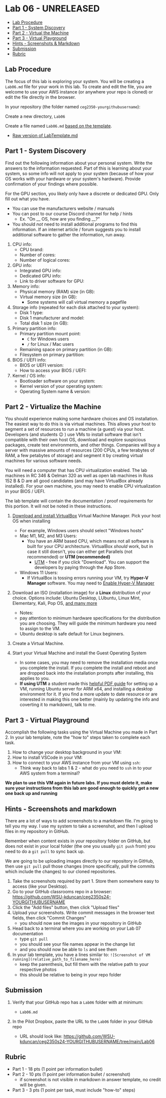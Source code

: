 # Lab 06 - UNRELEASED

- [Lab Procedure](#Lab-Procedure)
- [Part 1 - System Discovery](#part-1---system-discovery)
- [Part 2 - Virtual the Machine](#part-2---virtualize-the-machine)
- [Part 3 - Virtual Playground](#part-3---virtual-playground)
- [Hints - Screenshots & Markdown](#hints---screenshots-and-markdown)
- [Submission](#Submission)
- [Rubric](#Rubric)

## Lab Procedure

The focus of this lab is exploring your system. You will be creating a `Lab06.md` file for your work in this lab. To create and edit the file, you are welcome to use your AWS instance (or anywhere your repo is cloned) or edit the file directly in the browser.

In your repository (the folder named `ceg2350-yourgithubusername`):

Create a new directory, `Lab06`

Create a file named `Lab06.md` [based on the template](LabTemplate.md).

- [Raw version of LabTemplate.md](https://raw.githubusercontent.com/pattonsgirl/CEG2350/main/Labs/Lab06/LabTemplate.md)

## Part 1 - System Discovery

Find out the following information about your personal system. Write the answers to the information requested. Part of this is learning about your system, so some info will not apply to your system (because of how your OS works with your hardware or your system's hardware). Provide confirmation of your findings where possible.

For the GPU section, you likely only have a discrete or dedicated GPU.  Only fill out what you have.

- You can use the manufacturers website / manuals
- You can post to our course Discord channel for help / hints
  - Ex. "On \_\_ OS, how are you finding \_\_?"
- You should _not_ need to install additional programs to find this information. If an internet article / forum suggests you to install additional software to gather the information, run away.

1. CPU info:
    - CPU brand:
    - Number of cores:
    - Number of logical cores:
2. GPU info:
    - Integrated GPU info:
    - Dedicated GPU info: 
    - Link to driver software for GPU: 
3. Memory info:
    - Physical memory (RAM) size (in GB):
    - Virtual memory size (in GB):
      - Some systems will call virtual memory a pagefile
4. Storage info (repeated for each disk attached to your system): 
    - Disk 1 type:
    - Disk 1 manufacturer and model:
    - Total disk 1 size (in GB):
5. Primary partition info:
    - Primary partition mount point:
      - `C` for Windows users
      - `/` for Linux / Mac users
    - Remaining space on primary partition (in GB):
    - Filesystem on primary partition:
6. BIOS / UEFI info: 
    - BIOS or UEFI version: 
    - How to access your BIOS / UEFI:
7. Kernel / OS info:
    - Bootloader software on your system: 
    - Kernel version of your operating system:
    - Operating System name & version: 

## Part 2 - Virtualize the Machine

You should experience making some hardware choices and OS installation.  The easiest way to do this is via virtual machines.  This allows your host to segment a set of resources to run a machine (a guest) via your host.  Developers (and students :wink: ) use VMs to install software that isn't compatible with their own host OS, download and explore suspicious packages, create test environments, and other things.  Companies will buy a server with massive amounts of resources (200 CPUs, a few terabytes of RAM, a few petabytes of storage) and segment it by creating virtual machines for various software needs.

You will need a computer that has CPU virtualization enabled. The lab machines in RC 346 & Oelman 320 as well as open lab machines in Russ 152 B & D are all good candidates (and may have VirtualBox already installed). For your own machine, you may need to enable CPU virtualization in your BIOS / UEFI.

The lab template will contain the documentation / proof requirements for this portion.  It will not be noted in these instructions.

1. [Download and install VirtualBox](https://www.virtualbox.org/wiki/Downloads) Virtual Machine Manager.  Pick your host OS when installing
    - For example, Windows users should select "Windows hosts"
    - Mac M1, M2, and M3 Users:
      - You have an ARM based CPU, which means not all software is built for your CPU architecture.  VirtualBox *should* work, but in case it still doesn't, you can either get Parallels (not recommended) or **UTM (recommended)**
        - [UTM](https://mac.getutm.app/) - free if you click "Download". You can support the developers by paying through the App Store.
    - Windows 11 Users:
      - If VirtualBox is tossing errors running your VM, try **Hyper-V Manager** software.  You may need to [Enable Hyper-V Manager](https://www.groovypost.com/howto/enable-virtualization-in-windows-11/)
 
2. Download an ISO (installation image) for a **Linux** distribution of your choice.  Options include: Ubuntu Desktop, LUbuntu, Linux Mint, Elementary, Kali, Pop OS, [and many more](https://distrowatch.com/)  
   - Notes: 
    - pay attention to minimum hardware specifications for the distribution you are choosing.  They will guide the minimum hardware you need to assign to the VM.
    - Ubuntu desktop is safe default for Linux beginners.
3. Create a Virtual Machine.
4. Start your Virtual Machine and install the Guest Operating System
    - In some cases, you may need to remove the installation media once you complete the install.  If you complete the install and reboot and are dropped back into the installation prompts after installing, this applies to you.
    - **If using UTM** a student made this [helpful PDF guide](UTM-Ubuntu-Setup.pdf) for setting up a VM, running Ubuntu server for ARM x64, and installing a desktop environment for it.  If you find a more update to date resource or are interested in making this one better (mainly by updating the info and coverting it to markdown), talk to me.
    

## Part 3 - Virtual Playground

Accomplish the following tasks using the Virtual Machine you made in Part 2.  In your lab template, note the "how to" steps taken to complete each task.

1. How to change your desktop background in your VM:
2. How to install VSCode in your VM:
3. How to connect to your AWS instance from your VM using `ssh`:
    - Think way back to labs 1 & 2 - what do you need to `ssh` in to your AWS system from a terminal?

**We plan to use this VM again in future labs.  If you must delete it, make sure your instructions from this lab are good enough to quickly get a new one back up and running**

## Hints - Screenshots and markdown

There are a lot of ways to add screenshots to a markdown file. I'm going to tell you my way. I use my system to take a screenshot, and then I upload files in my repository in GitHub.

Remember when content exists in your repository folder on GitHub, but does not exist in your local folder (the one you usually `git push` from) you need to do a `git pull` to sync back up.

We are going to be uploading images directly to our repository in GitHub, then use `git pull` pull those changes (more specifically, pull the commits which include the changes) to our cloned repositories.

1. Take the screenshots required by part 1. Store them somewhere easy to access (like your Desktop).
2. Go to your GitHub classrooms repo in a browser: https://github.com/WSU-kduncan/ceg2350s24-YOURGITHUBUSERNAME
3. Click the "Add files" button, then click "Upload files"
4. Upload your screenshots. Write commit messages in the browser text fields, then click "Commit Changes"
   - you should now see the images in your repository in GitHub
5. Head back to a terminal where you are working on your Lab 07 documentation
   - type `git pull`
   - you should see your file names appear in the change list
   - and you should now be able to `ls` and see them
6. In your lab template, you have a lines similar to: `![Screenshot of VM running](relative_path_to_filename_here)`
   - keep the parenthesis, but fill them with the relative path to your respective photos
   - this should be relative to being in your repo folder

## Submission

1. Verify that your GitHub repo has a `Lab06` folder with at minimum:

   - `Lab06.md`

2. In the Pilot Dropbox, paste the URL to the `Lab06` folder in your GitHub repo
   - URL should look like: https://github.com/WSU-kduncan/ceg2350s24-YOURGITHUBUSERNAME/tree/main/Lab06

## Rubric

- Part 1 - 18 pts (1 point per information bullet)
- Part 2 - 10 pts (1 point per information bullet / screenshot)
    - if screenshot is not visible in markdown in answer template, no credit will be given.
- Part 3 - 3 pts (1 point per task, must include "how-to" steps)
